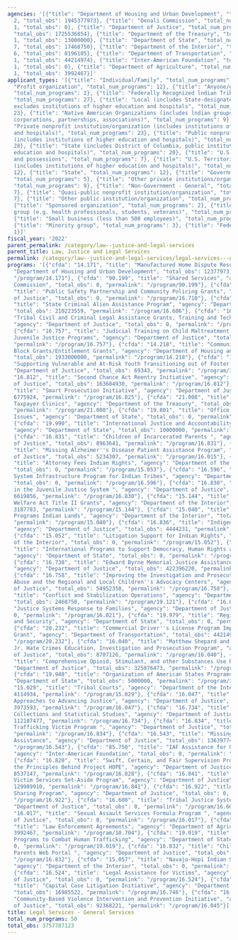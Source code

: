 ```yaml
---
agencies: '[{"title": "Department of Housing and Urban Development", "total_num_programs":
  2, "total_obs": 1945377973}, {"title": "Denali Commission", "total_num_programs":
  1, "total_obs": 0}, {"title": "Department of Justice", "total_num_programs": 30,
  "total_obs": 1725536854}, {"title": "Department of the Treasury", "total_num_programs":
  1, "total_obs": 13000000}, {"title": "Department of State", "total_num_programs":
  7, "total_obs": 17468750}, {"title": "Department of the Interior", "total_num_programs":
  6, "total_obs": 8196105}, {"title": "Department of Transportation", "total_num_programs":
  1, "total_obs": 44214974}, {"title": "Inter-American Foundation", "total_num_programs":
  1, "total_obs": 0}, {"title": "Department of Agriculture", "total_num_programs":
  1, "total_obs": 3992467}]'
applicant_types: '[{"title": "Individual/Family", "total_num_programs": 2}, {"title":
  "Profit organization", "total_num_programs": 12}, {"title": "Anyone/general public",
  "total_num_programs": 2}, {"title": "Federally Recognized lndian Tribal Governments",
  "total_num_programs": 27}, {"title": "Local (includes State-designated lndian Tribes,
  excludes institutions of higher education and hospitals", "total_num_programs":
  23}, {"title": "Native American Organizations (includes lndian groups, cooperatives,
  corporations, partnerships, associations)", "total_num_programs": 9}, {"title":
  "Private nonprofit institution/organization (includes institutions of higher education
  and hospitals)", "total_num_programs": 23}, {"title": "Public nonprofit institution/organization
  (includes institutions of higher education and hospitals)", "total_num_programs":
  28}, {"title": "State (includes District of Columbia, public institutions of higher
  education and hospitals)", "total_num_programs": 20}, {"title": "U.S. Territories
  and possessions", "total_num_programs": 7}, {"title": "U.S. Territories and possessions
  (includes institutions of higher education and hospitals)", "total_num_programs":
  12}, {"title": "State", "total_num_programs": 12}, {"title": "Government - General",
  "total_num_programs": 5}, {"title": "Other private institutions/organizations",
  "total_num_programs": 9}, {"title": "Non-Government - General", "total_num_programs":
  7}, {"title": "Quasi-public nonprofit institution/organization", "total_num_programs":
  7}, {"title": "Other public institution/organization", "total_num_programs": 10},
  {"title": "Sponsored organization", "total_num_programs": 2}, {"title": "Specialized
  group (e.g. health professionals, students, veterans)", "total_num_programs": 5},
  {"title": "Small business (less than 500 employees)", "total_num_programs": 4},
  {"title": "Minority group", "total_num_programs": 3}, {"title": "Federal", "total_num_programs":
  1}]'
fiscal_year: '2022'
parent_permalink: /category/law--justice-and-legal-services
parent_title: Law, Justice and Legal Services
permalink: /category/law--justice-and-legal-services/legal-services---general-services
programs: '[{"cfda": "14.171", "title": "Manufactured Home Dispute Resolution", "agency":
  "Department of Housing and Urban Development", "total_obs": 12377973, "permalink":
  "/program/14.171"}, {"cfda": "90.199", "title": "Shared Services", "agency": "Denali
  Commission", "total_obs": 0, "permalink": "/program/90.199"}, {"cfda": "16.710",
  "title": "Public Safety Partnership and Community Policing Grants", "agency": "Department
  of Justice", "total_obs": 0, "permalink": "/program/16.710"}, {"cfda": "16.606",
  "title": "State Criminal Alien Assistance Program", "agency": "Department of Justice",
  "total_obs": 210223559, "permalink": "/program/16.606"}, {"cfda": "16.815", "title":
  "Tribal Civil and Criminal Legal Assistance Grants, Training and Technical Assistance",
  "agency": "Department of Justice", "total_obs": 0, "permalink": "/program/16.815"},
  {"cfda": "16.757", "title": "Judicial Training on Child Maltreatment for Court Personnel
  Juvenile Justice Programs", "agency": "Department of Justice", "total_obs": 6702062,
  "permalink": "/program/16.757"}, {"cfda": "14.218", "title": "Community Development
  Block Grants/Entitlement Grants", "agency": "Department of Housing and Urban Development",
  "total_obs": 1933000000, "permalink": "/program/14.218"}, {"cfda": "16.049", "title":
  "Supporting Vulnerable and At-Risk Youth Transitioning out of Foster Care", "agency":
  "Department of Justice", "total_obs": 69343, "permalink": "/program/16.049"}, {"cfda":
  "16.812", "title": "Second Chance Act Reentry Initiative", "agency": "Department
  of Justice", "total_obs": 163684930, "permalink": "/program/16.812"}, {"cfda": "16.825",
  "title": "Smart Prosecution Initiative", "agency": "Department of Justice", "total_obs":
  6775924, "permalink": "/program/16.825"}, {"cfda": "21.008", "title": "Low Income
  Taxpayer Clinics", "agency": "Department of the Treasury", "total_obs": 13000000,
  "permalink": "/program/21.008"}, {"cfda": "19.801", "title": "Office of Global Women''s
  Issues", "agency": "Department of State", "total_obs": 0, "permalink": "/program/19.801"},
  {"cfda": "19.990", "title": "International Justice and Accountability Programming",
  "agency": "Department of State", "total_obs": 10000000, "permalink": "/program/19.990"},
  {"cfda": "16.831", "title": "Children of Incarcerated Parents ", "agency": "Department
  of Justice", "total_obs": 8963641, "permalink": "/program/16.831"}, {"cfda": "16.015",
  "title": "Missing Alzheimer''s Disease Patient Assistance Program", "agency": "Department
  of Justice", "total_obs": 5234307, "permalink": "/program/16.015"}, {"cfda": "15.053",
  "title": "Attorney Fees Indian Rights", "agency": "Department of the Interior",
  "total_obs": 0, "permalink": "/program/15.053"}, {"cfda": "16.596", "title": "Justice
  System Infrastructure Program for Indian Tribes", "agency": "Department of Justice",
  "total_obs": 0, "permalink": "/program/16.596"}, {"cfda": "16.830", "title": "Girls
  in the Juvenile Justice System ", "agency": "Department of Justice", "total_obs":
  6619856, "permalink": "/program/16.830"}, {"cfda": "15.144", "title": "Indian Child
  Welfare Act Title II Grants", "agency": "Department of the Interior", "total_obs":
  3187783, "permalink": "/program/15.144"}, {"cfda": "15.040", "title": "Real Estate
  Programs Indian Lands", "agency": "Department of the Interior", "total_obs": 893388,
  "permalink": "/program/15.040"}, {"cfda": "16.836", "title": "Indigent Defense",
  "agency": "Department of Justice", "total_obs": 4444231, "permalink": "/program/16.836"},
  {"cfda": "15.052", "title": "Litigation Support for Indian Rights", "agency": "Department
  of the Interior", "total_obs": 0, "permalink": "/program/15.052"}, {"cfda": "19.345",
  "title": "International Programs to Support Democracy, Human Rights and Labor",
  "agency": "Department of State", "total_obs": 0, "permalink": "/program/19.345"},
  {"cfda": "16.738", "title": "Edward Byrne Memorial Justice Assistance Grant Program",
  "agency": "Department of Justice", "total_obs": 422396220, "permalink": "/program/16.738"},
  {"cfda": "16.758", "title": "Improving the Investigation and Prosecution of Child
  Abuse and the Regional and Local Children''s Advocacy Centers", "agency": "Department
  of Justice", "total_obs": 54952358, "permalink": "/program/16.758"}, {"cfda": "19.121",
  "title": "Conflict and Stabilization Operations", "agency": "Department of State",
  "total_obs": 2468750, "permalink": "/program/19.121"}, {"cfda": "16.021", "title":
  "Justice Systems Response to Families", "agency": "Department of Justice", "total_obs":
  0, "permalink": "/program/16.021"}, {"cfda": "19.979", "title": "Regional Peace
  and Security", "agency": "Department of State", "total_obs": 0, "permalink": "/program/19.979"},
  {"cfda": "20.232", "title": "Commercial Driver''s License Program Implementation
  Grant", "agency": "Department of Transportation", "total_obs": 44214974, "permalink":
  "/program/20.232"}, {"cfda": "16.040", "title": "Matthew Shepard and James Byrd,
  Jr. Hate Crimes Education, Investigation and Prosecution Program", "agency": "Department
  of Justice", "total_obs": 8707126, "permalink": "/program/16.040"}, {"cfda": "16.838",
  "title": "Comprehensive Opioid, Stimulant, and other Substances Use Program", "agency":
  "Department of Justice", "total_obs": 325876473, "permalink": "/program/16.838"},
  {"cfda": "19.948", "title": "Organization of American States Programs", "agency":
  "Department of State", "total_obs": 5000000, "permalink": "/program/19.948"}, {"cfda":
  "15.029", "title": "Tribal Courts", "agency": "Department of the Interior", "total_obs":
  4114934, "permalink": "/program/15.029"}, {"cfda": "16.047", "title": "Community-Based
  Approaches to Advancing Justice", "agency": "Department of Justice", "total_obs":
  3973593, "permalink": "/program/16.047"}, {"cfda": "16.734", "title": "Special Data
  Collections and Statistical Studies", "agency": "Department of Justice", "total_obs":
  112187477, "permalink": "/program/16.734"}, {"cfda": "16.834", "title": "Domestic
  Trafficking Victim Program ", "agency": "Department of Justice", "total_obs": 0,
  "permalink": "/program/16.834"}, {"cfda": "16.543", "title": "Missing Children''s
  Assistance", "agency": "Department of Justice", "total_obs": 136397741, "permalink":
  "/program/16.543"}, {"cfda": "85.750", "title": "IAF Assistance for Overseas Programs",
  "agency": "Inter-American Foundation", "total_obs": 0, "permalink": "/program/85.750"},
  {"cfda": "16.828", "title": "Swift, Certain, and Fair Supervision Program: Applying
  the Principles Behind Project HOPE", "agency": "Department of Justice", "total_obs":
  8537147, "permalink": "/program/16.828"}, {"cfda": "16.841", "title": "VOCA Tribal
  Victim Services Set-Aside Program", "agency": "Department of Justice", "total_obs":
  129989910, "permalink": "/program/16.841"}, {"cfda": "16.922", "title": "Equitable
  Sharing Program", "agency": "Department of Justice", "total_obs": 0, "permalink":
  "/program/16.922"}, {"cfda": "16.608", "title": "Tribal Justice Systems", "agency":
  "Department of Justice", "total_obs": 0, "permalink": "/program/16.608"}, {"cfda":
  "16.017", "title": "Sexual Assault Services Formula Program ", "agency": "Department
  of Justice", "total_obs": 0, "permalink": "/program/16.017"}, {"cfda": "10.704",
  "title": "Law Enforcement Agreements", "agency": "Department of Agriculture", "total_obs":
  3992467, "permalink": "/program/10.704"}, {"cfda": "19.019", "title": "International
  Programs to Combat Human Trafficking", "agency": "Department of State", "total_obs":
  0, "permalink": "/program/19.019"}, {"cfda": "16.832", "title": "Children of Incarcerated
  Parents Web Portal ", "agency": "Department of Justice", "total_obs": 447213, "permalink":
  "/program/16.832"}, {"cfda": "15.057", "title": "Navajo-Hopi Indian Settlement ",
  "agency": "Department of the Interior", "total_obs": 0, "permalink": "/program/15.057"},
  {"cfda": "16.524", "title": "Legal Assistance for Victims", "agency": "Department
  of Justice", "total_obs": 0, "permalink": "/program/16.524"}, {"cfda": "16.746",
  "title": "Capital Case Litigation Initiative", "agency": "Department of Justice",
  "total_obs": 16985522, "permalink": "/program/16.746"}, {"cfda": "16.045", "title":
  "Community-Based Violence Intervention and Prevention Initiative", "agency": "Department
  of Justice", "total_obs": 92368221, "permalink": "/program/16.045"}]'
title: Legal Services - General Services
total_num_programs: 50
total_obs: 3757787123
---
```

